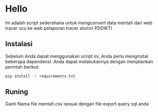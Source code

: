 # Hello
Ini adalah script sederahana untuk mengconvert data mentah dari web tracer scu ke web pelaporan tracer alumni PDDIKTI

## Instalasi
Sebelum Anda dapat menggunakan script ini, Anda perlu menginstal beberapa dependensi. Anda dapat melakukannya dengan menjalankan perintah berikut:

```bash
pip install -r requirements.txt

```
## Runing
Ganti Nama file mentah.csv sesuai dengan file export query sql anda